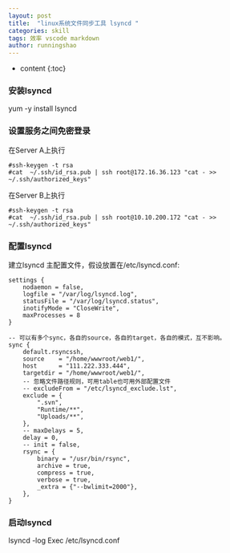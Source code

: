 ```yaml
---
layout: post
title:  "linux系统文件同步工具 lsyncd "
categories: skill
tags: 效率 vscode markdown
author: runningshao
---
```


* content
{:toc}

### 安装lsyncd
yum -y install lsyncd

### 设置服务之间免密登录
在Server A上执行

```
#ssh-keygen -t rsa
#cat  ~/.ssh/id_rsa.pub | ssh root@172.16.36.123 "cat - >> ~/.ssh/authorized_keys"
```

在Server B上执行

```
#ssh-keygen -t rsa
#cat  ~/.ssh/id_rsa.pub | ssh root@10.10.200.172 "cat - >> ~/.ssh/authorized_keys"
```

### 配置lsyncd 
建立lsyncd 主配置文件，假设放置在/etc/lsyncd.conf:

```
settings {
    nodaemon = false,
    logfile = "/var/log/lsyncd.log",
    statusFile = "/var/log/lsyncd.status",
    inotifyMode = "CloseWrite",
    maxProcesses = 8
}

-- 可以有多个sync，各自的source，各自的target，各自的模式，互不影响。
sync {
    default.rsyncssh,
    source    = "/home/wwwroot/web1/",
    host      = "111.222.333.444",
    targetdir = "/home/wwwroot/web1/",
    -- 忽略文件路径规则，可用table也可用外部配置文件
    -- excludeFrom = "/etc/lsyncd_exclude.lst",
    exclude = {
        ".svn",
        "Runtime/**",
        "Uploads/**",
    },
    -- maxDelays = 5,
    delay = 0,
    -- init = false,
    rsync = {
        binary = "/usr/bin/rsync",
        archive = true,
        compress = true,
        verbose = true,
        _extra = {"--bwlimit=2000"},
    },
}
```
### 启动lsyncd
lsyncd -log Exec /etc/lsyncd.conf
